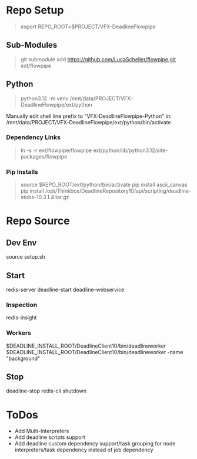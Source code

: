 # Repo Setup
> export REPO_ROOT=$PROJECT/VFX-DeadlineFlowpipe
## Sub-Modules
> git submodule add https://github.com/LucaScheller/flowpipe.git ext/flowpipe
## Python
> python3.12 -m venv /mnt/data/PROJECT/VFX-DeadlineFlowpipe/ext/python

Manually edit shell line prefix to "VFX-DeadlineFlowpipe-Python" in:
/mnt/data/PROJECT/VFX-DeadlineFlowpipe/ext/python/bin/activate
### Dependency Links
> ln -s -r ext/flowpipe/flowpipe ext/python/lib/python3.12/site-packages/flowpipe
### Pip Installs
> source $REPO_ROOT/ext/python/bin/activate
> pip install ascii_canvas
> pip install /opt/Thinkbox/DeadlineRepository10/api/scripting/deadline-stubs-10.3.1.4.tar.gz

# Repo Source
## Dev Env
source setup.sh
## Start
redis-server
deadline-start
deadline-webservice
### Inspection
redis-insight
### Workers
$DEADLINE_INSTALL_ROOT/DeadlineClient10/bin/deadlineworker
$DEADLINE_INSTALL_ROOT/DeadlineClient10/bin/deadlineworker -name "background"
## Stop
deadline-stop
redis-cli shutdown


# ToDos
- Add Multi-Interpreters
- Add deadline scripts support
- Add deadline custom dependency support/task grouping for node interpreters/task dependency instead of job dependency